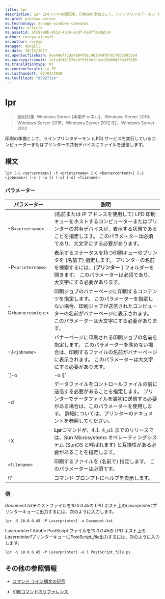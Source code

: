 ```yaml
---
title: lpr
description: Lpr コマンドの参照記事。印刷用の準備として、ラインプリンタデーモン (LPD) サービスを実行しているコンピューターまたはプリンターの共有デバイスにファイルを送信します。
ms.prod: windows-server
ms.technology: manage-windows-commands
ms.topic: article
ms.assetid: afc8790b-8b52-45c4-acdf-be0ffa9da534
author: coreyp-at-msft
ms.author: coreyp
manager: dongill
ms.date: 10/16/2017
ms.openlocfilehash: 9ea40ef71da7804f01c963049f07e1f6b5395354
ms.sourcegitcommit: 2afed2461574a3f53f84fc9ec28d86df3b335685
ms.translationtype: MT
ms.contentlocale: ja-JP
ms.lasthandoff: 07/02/2020
ms.locfileid: "85927114"
---
```

# <a name="lpr"></a>lpr

> 適用対象: Windows Server (半期チャネル)、Windows Server 2019、Windows Server 2016、Windows Server 2012 R2、Windows Server 2012

印刷の準備として、ラインプリンタデーモン (LPD) サービスを実行しているコンピューターまたはプリンターの共有デバイスにファイルを送信します。

## <a name="syntax"></a>構文

```
lpr [-S <servername>] -P <printername> [-C <bannercontent>] [-J <jobname>] [-o | -o l] [-x] [-d] <filename>
```

### <a name="parameters"></a>パラメーター

| パラメーター | 説明 |
| --------- | ----------- |
| -S`<servername>` | (名前または IP アドレスを使用して) LPD 印刷キューをホストするコンピューターまたはプリンターの共有デバイスが、表示する状態であることを指定します。  このパラメーターは必須であり、大文字にする必要があります。 |
| -P`<printername> `| 表示するステータスを持つ印刷キューのプリンタを (名前で) 指定します。 プリンターの名前を検索するには、[**プリンター** ] フォルダーを開きます。 このパラメーターは必須であり、大文字にする必要があります。 |
| -C`<bannercontent>` | 印刷ジョブのバナーページに印刷するコンテンツを指定します。 このパラメーターを指定しない場合、印刷ジョブが送信されたコンピューターの名前がバナーページに表示されます。 このパラメーターは大文字にする必要があります。 |
| -J`<jobname>` | バナーページに印刷される印刷ジョブの名前を指定します。 このパラメーターを含めない場合は、印刷するファイルの名前がバナーページに表示されます。 このパラメーターは大文字にする必要があります。 |
| `[-o | -o l]` | 印刷するファイルの種類を指定します。 パラメーター **-o**は、テキストファイルを印刷することを指定します。 パラメーター **-o l**は、バイナリファイル (たとえば PostScript ファイル) を出力することを指定します。 |
| -d | データファイルをコントロールファイルの前に送信する必要があることを指定します。 プリンターでデータファイルを最初に送信する必要がある場合は、このパラメーターを使用します。 詳細については、プリンターのドキュメントを参照してください。 |
| -X | **Lpr**コマンドが、4.1. 4_u1 までのリリースでは、Sun Microsystems オペレーティングシステム (SunOS と呼ばれます) と互換性がある必要があることを指定します。 |
| `<filename>` | 印刷するファイルを (名前で) 指定します。 このパラメーターは必須です。 |
| /? | コマンド プロンプトにヘルプを表示します。 |

### <a name="examples"></a>例

*Document.txt*テキストファイルを*10.0.0.45*の LPD ホスト上の*Laserprinter1*プリンターキューに出力するには、次のように入力します。

```
lpr -S 10.0.0.45 -P Laserprinter1 -o Document.txt
```

Laserprinter1 Adobe PostScript ファイルを*10.0.0.45*の LPD ホスト上の*Laserprinter1*プリンターキューに*PostScript_file*出力するには、次のように入力します。

```
lpr -S 10.0.0.45 -P Laserprinter1 -o l PostScript_file.ps
```

## <a name="additional-references"></a>その他の参照情報

- [コマンド ライン構文の記号](command-line-syntax-key.md)

- [印刷コマンドのリファレンス](print-command-reference.md)
